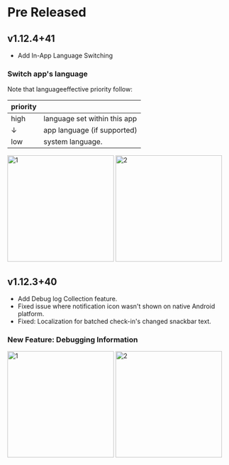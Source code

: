 <!--
Title: Pre-Released or Released: v1.2.3+xx
-->

# Pre Released

## v1.12.4+41

- Add In-App Language Switching

### Switch app's language

Note that languageeffective priority follow:

| priority |                              |
| -------- | ---------------------------- |
| high     | language set within this app |
| ↓        | app language (if supported)  |
| low      | system language.             |

<img src="https://github.com/FriesI23/mhabit/assets/20661034/e3b65fe3-04d5-4063-8728-91078dd16c70" alt="1" width=240>
<img src="https://github.com/FriesI23/mhabit/assets/20661034/cef45e4a-1589-4728-880c-99b46b8aece2" alt="2" width=240>

## v1.12.3+40

- Add Debug log Collection feature.
- Fixed issue where notification icon wasn't shown on native Android platform.
- Fixed: Localization for batched check-in's changed snackbar text.

### New Feature: Debugging Information

<img src="https://github.com/FriesI23/mhabit/assets/20661034/cfbd70a0-fea4-417f-aaef-b91c11b8f7e7" alt="1" width=240>
<img src="https://github.com/FriesI23/mhabit/assets/20661034/159437a8-f38e-4a5d-8ff5-64489cace92a" alt="2" width=240>
